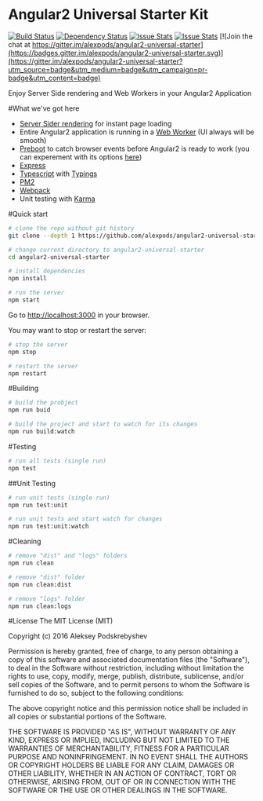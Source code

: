 # Angular2 Universal Starter Kit

[![Build Status](https://travis-ci.org/alexpods/angular2-universal-starter.svg?branch=master)](https://travis-ci.org/alexpods/angular2-universal-starter)
[![Dependency Status](https://david-dm.org/alexpods/angular2-universal-starter.svg)](https://david-dm.org/alexpods/angular2-universal-starter)
[![Issue Stats](http://issuestats.com/github/alexpods/angular2-universal-starter/badge/pr?style=flat-square)](http://issuestats.com/github/alexpods/angular2-universal-starter)
[![Issue Stats](http://issuestats.com/github/alexpods/angular2-universal-starter/badge/issue?style=flat)](http://issuestats.com/github/alexpods/angular2-universal-starter)
[![Join the chat at https://gitter.im/alexpods/angular2-universal-starter](https://badges.gitter.im/alexpods/angular2-universal-starter.svg)](https://gitter.im/alexpods/angular2-universal-starter?utm_source=badge&utm_medium=badge&utm_campaign=pr-badge&utm_content=badge)

Enjoy Server Side rendering and Web Workers in your Angular2 Application



#What we've got here

- [Server Sider rendering](https://angularu.com/VideoSession/2015sf/angular-2-server-rendering) for instant page loading
- Entire Angular2 application is running in a [Web Worker](https://developer.mozilla.org/en-US/docs/Web/API/Web_Workers_API/Using_web_workers) (UI always will be smooth)
- [Preboot](https://www.npmjs.com/package/preboot) to catch browser events before Angular2 is ready to work (you can experement with its options [here](https://github.com/alexpods/angular2-universal-starter/blob/master/src/server/app.ts#L18))
- [Express](http://expressjs.com/)
- [Typescript](http://www.typescriptlang.org/) with [Typings](https://github.com/typings/typings)
- [PM2](http://pm2.keymetrics.io/)
- [Webpack](https://webpack.github.io/)
- Unit testing with [Karma]()

#Quick start
```bash
# clone the repo without git history
git clone --depth 1 https://github.com/alexpods/angular2-universal-starter.git

# change current directory to angular2-universal-starter
cd angular2-universal-starter

# install dependencies
npm install

# run the server
npm start
```
Go to [http://localhost:3000](http://localhost:3000) in your browser.

You may want to stop or restart the server:
```bash
# stop the server
npm stop

# restart the server
npm restart
```

#Building
```bash
# build the probject
npm run buid

# build the project and start to watch for its changes
npm run build:watch
```

#Testing
```bash
# run all tests (single run)
npm test
```

##Unit Testing
```bash
# run unit tests (single run)
npm run test:unit

# run unit tests and start watch for changes
npm run test:unit:watch
```

#Cleaning
```bash
# remove "dist" and "logs" folders
npm run clean

# remove "dist" folder
npm run clean:dist

# remove "logs" folder
npm run clean:logs
```

#License
The MIT License (MIT)

Copyright (c) 2016 Aleksey Podskrebyshev

Permission is hereby granted, free of charge, to any person obtaining a copy
of this software and associated documentation files (the "Software"), to deal
in the Software without restriction, including without limitation the rights
to use, copy, modify, merge, publish, distribute, sublicense, and/or sell
copies of the Software, and to permit persons to whom the Software is
furnished to do so, subject to the following conditions:

The above copyright notice and this permission notice shall be included in all
copies or substantial portions of the Software.

THE SOFTWARE IS PROVIDED "AS IS", WITHOUT WARRANTY OF ANY KIND, EXPRESS OR
IMPLIED, INCLUDING BUT NOT LIMITED TO THE WARRANTIES OF MERCHANTABILITY,
FITNESS FOR A PARTICULAR PURPOSE AND NONINFRINGEMENT. IN NO EVENT SHALL THE
AUTHORS OR COPYRIGHT HOLDERS BE LIABLE FOR ANY CLAIM, DAMAGES OR OTHER
LIABILITY, WHETHER IN AN ACTION OF CONTRACT, TORT OR OTHERWISE, ARISING FROM,
OUT OF OR IN CONNECTION WITH THE SOFTWARE OR THE USE OR OTHER DEALINGS IN THE
SOFTWARE.

